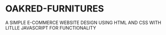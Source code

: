 # OAKRED-FURNITURES
A SIMPLE E-COMMERCE WEBSITE DESIGN USING HTML AND CSS WITH LITLLE JAVASCRIPT FOR FUNCTIONALITY
